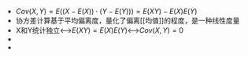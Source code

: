 - $Cov(X,Y)=E((X-E(X))\cdot(Y-E(Y)))=E(XY)-E(X)E(Y)$
- 协方差计算基于平均偏离度，量化了偏离[[均值]]的程度，是一种线性度量
- X和Y统计独立<-->$E(XY)=E(X)E(Y)$<-->$Cov(X,Y)=0$
-
-